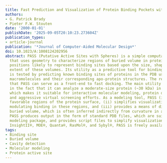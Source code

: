 ```yaml
---
title: Fast Prediction and Visualization of Protein Binding Pockets with PASS
authors:
- G. Patrick Brady
- Pieter F.W. Stouten
date: '2000-01-01'
publishDate: '2025-09-05T20:10:23.273604Z'
publication_types:
- article-journal
publication: '*Journal of Computer-Aided Molecular Design*'
doi: 10.1023/A:1008124202956
abstract: PASS (Putative Active Sites with Spheres) is a simple computational tool
  that uses geometry to characterize regions of buried volume in proteins and to identify
  positions likely to represent binding sites based upon the size, shape, and burial
  extent of these volumes. Its utility as a predictive tool for binding site identification
  is tested by predicting known binding sites of proteins in the PDB using both complexed
  macromolecules and their corresponding apo-protein structures. The results indicate
  that PASS can serve as a front-end to fast docking. The main utility of PASS lies
  in the fact that it can analyze a moderate-size protein (~30 kDa) in under 20 s,
  which makes it suitable for interactive molecular modeling, protein database analysis,
  and aggressive virtual screening efforts. As a modeling tool, PASS (i) rapidly identifies
  favorable regions of the protein surface, (ii) simplifies visualization of residues
  modulating binding in these regions, and (iii) provides a means of directly visualizing
  buried volume, which is often inferred indirectly from curvature in a surface representation.
  PASS produces output in the form of standard PDB files, which are suitable for any
  modeling package, and provides script files to simplify visualization in Cerius2®,
  InsightII®, MOE®, Quanta®, RasMol®, and Sybyl®, PASS is freely available to all.
tags:
- Binding site
- Buried volume
- Cavity detection
- Molecular modeling
- Protein active site
---
```

